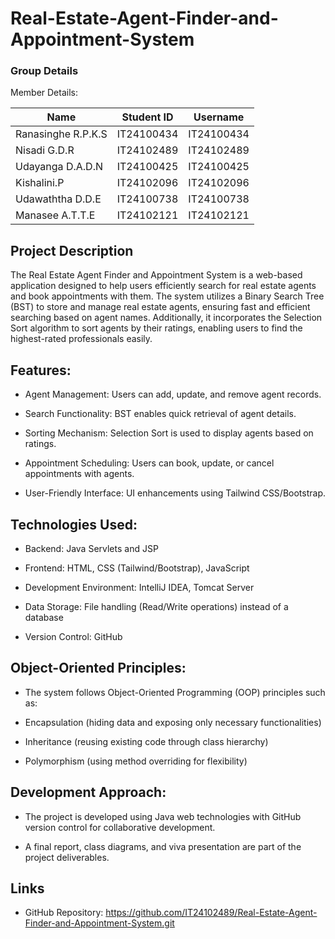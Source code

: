 # Real-Estate-Agent-Finder-and-Appointment-System

### Group Details

Member Details:

| Name | Student ID | Username |
| ---- | ---------- | -------- |
| Ranasinghe R.P.K.S | IT24100434 | IT24100434 |
| Nisadi G.D.R | IT24102489 | IT24102489 |
| Udayanga D.A.D.N | IT24100425 | IT24100425 |
| Kishalini.P | IT24102096 | IT24102096 |
| Udawaththa D.D.E | IT24100738 | IT24100738 |
| Manasee A.T.T.E | IT24102121 | IT24102121 |

## Project Description

The Real Estate Agent Finder and Appointment System is a web-based application designed to help users efficiently search for real estate agents and book appointments with them. The system utilizes a Binary Search Tree (BST) to store and manage real estate agents, ensuring fast and efficient searching based on agent names. Additionally, it incorporates the Selection Sort algorithm to sort agents by their ratings, enabling users to find the highest-rated professionals easily.

## Features:

* Agent Management: Users can add, update, and remove agent records.

* Search Functionality: BST enables quick retrieval of agent details.

* Sorting Mechanism: Selection Sort is used to display agents based on ratings.

* Appointment Scheduling: Users can book, update, or cancel appointments with agents.

* User-Friendly Interface: UI enhancements using Tailwind CSS/Bootstrap.

## Technologies Used:

* Backend: Java Servlets and JSP

* Frontend: HTML, CSS (Tailwind/Bootstrap), JavaScript

* Development Environment: IntelliJ IDEA, Tomcat Server

* Data Storage: File handling (Read/Write operations) instead of a database

* Version Control: GitHub

## Object-Oriented Principles:

* The system follows Object-Oriented Programming (OOP) principles such as:

* Encapsulation (hiding data and exposing only necessary functionalities)

* Inheritance (reusing existing code through class hierarchy)

* Polymorphism (using method overriding for flexibility)

## Development Approach:

* The project is developed using Java web technologies with GitHub version control for collaborative development.

* A final report, class diagrams, and viva presentation are part of the project deliverables.

## Links

* GitHub Repository: https://github.com/IT24102489/Real-Estate-Agent-Finder-and-Appointment-System.git


